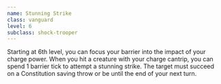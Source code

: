 ```yaml
---
name: Stunning Strike
class: vanguard
level: 6
subclass: shock-trooper
---
```

Starting at 6th level, you can focus your barrier into the impact of your charge power. When you hit a creature
with your charge cantrip, you can spend 1 barrier tick to attempt a stunning strike. The target must succeed on a Constitution
saving throw or be <me-condition id="stunned"/> until the end of your next turn.
